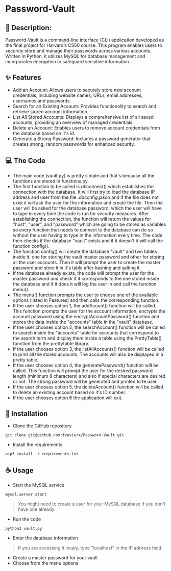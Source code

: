 # Password-Vault
## 📄 Description:
Password-Vault is a command-line interface (CLI) application developed as the final project for Harvard’s CS50 course. This program enables users to securely store and manage their passwords across various accounts. Written in Python, it utilizes MySQL for database management and incorporates encryption to safeguard sensitive information.

 ## ✨ Features
* Add an Account: Allows users to securely store new account credentials, including website names, URLs, email addresses, usernames and passwords.
* Search for an Existing Account: Provides functionality to search and retrieve stored account information.
* List All Stored Accounts: Displays a comprehensive list of all saved accounts, providing an overview of managed credentials.
* Delete an Account: Enables users to remove account credentials from the database based on it's id.
* Generate a Strong Password: Includes a password generator that creates strong, random passwords for enhanced security.
  
## 💻 The Code
* The main code (vault.py) is pretty simple and that's because all the functions are stored in functions.py.
* The first function to be called is dbconnect() which establishes the connection with the database. It will first try to load the database IP address and user from the file .dbconfig.jason and if the file does not exist it will ask the user for the information and create the file. Then the user will be asked for the database password, which the user will have to type in every time the code is run for security measures. After establishing the connection, the function will return the values for "host", "user", and "password" which are going to be stored as variables so every function that needs to connect to the database can do so without the user having to type in the information every time. The code then checks if the database "vault" exists and if it doesn't it will call the function config().
* The function config() will create the database "vault" and two tables inside it, one for storing the vault master password and other for storing all the user accounts. Then it will prompt the user to create the master password and store it in it's table after hashing and salting it.
* If the database already exists, the code will prompt the user for the master password and check if it corresponds to the one stored inside the database and if it does it will log the user in and call the function menu().
* The menu() function prompts the user to choose one of the available options (listed in Features) and then calls the corresponding function.
* If the user chooses option 1, the addAcount() function will be called. This function prompts the user for the account information, encrypts the account password using the encryptAccountPassword() function and stores the data inside the "accounts" table in the "vault" database.
* If the user chooses option 2, the searchAccount() function will be called to search inside the "accounts" table for accounts that correspond to the search term and display them inside a table using the PrettyTable() function from the prettytable library.
* If the user chooses option 3, the listAllAccounts() function will be called to print all the stored accounts. The accounts will also be displayed in a pretty table.
* If the user chooses option 4, the generatePassword() function will be called. This function will prompt the user for the desired password length (minimum 8 characters) and also if special characters are desired or not. The strong password will be generated and printed to te user.
* If the user chooses option 5, the deleteAccount() function will be called to delete an existing account based on it's ID number.
* If the user chooses option 6 the application will exit.

## 🚀 Installation

* Clone the GitHub repository
```
git clone git@github.com:fxavierx/Password-Vault.git
```
* Install the requirements
```
pip3 install -r requirements.txt
```
## ☕️ Usage
* Start the MySQL service
```
mysql.server start
```
>You might need to create a user for your MySQL database if you don't have one already.
* Run the code
```
python3 vault.py
```
* Enter the database information
>If you are accessing it localy, type "localhost" in the IP address field.
* Create a master password for your vault
* Choose from the menu options
